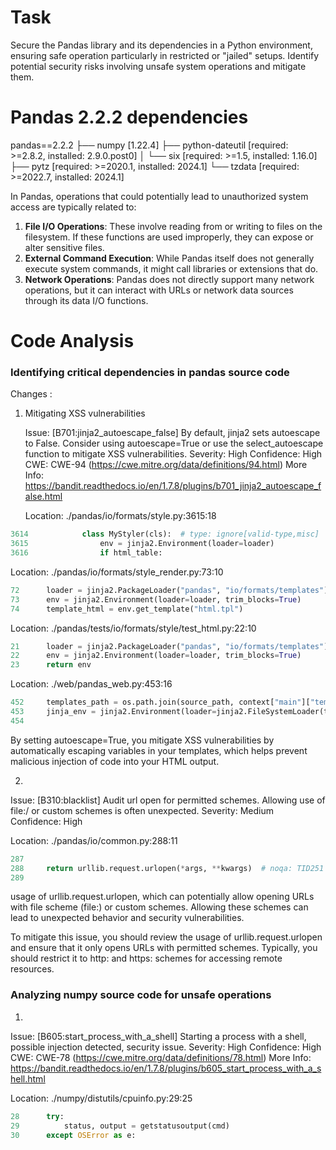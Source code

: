 # Task

Secure the Pandas library and its dependencies in a Python environment,
ensuring safe operation particularly in restricted or "jailed" setups. Identify
potential security risks involving unsafe system operations and mitigate them.

# Pandas 2.2.2 dependencies

pandas==2.2.2
├── numpy [1.22.4]
├── python-dateutil [required: >=2.8.2, installed: 2.9.0.post0]
│   └── six [required: >=1.5, installed: 1.16.0]
├── pytz [required: >=2020.1, installed: 2024.1]
└── tzdata [required: >=2022.7, installed: 2024.1]


In Pandas, operations that could potentially lead to unauthorized system access are typically related to:

1. __File I/O Operations__: These involve reading from or writing to files on the filesystem. If these functions are used improperly, they can expose or alter sensitive files.
2. __External Command Execution__: While Pandas itself does not generally execute system commands, it might call libraries or extensions that do.
3. __Network Operations__: Pandas does not directly support many network operations, but it can interact with URLs or network data sources through its data I/O functions.

# Code Analysis 

### Identifying critical dependencies in pandas source code

Changes : 

1. Mitigating XSS vulnerabilities

    Issue: [B701:jinja2_autoescape_false] By default, jinja2 sets autoescape to False. Consider using autoescape=True or use the select_autoescape function to mitigate XSS vulnerabilities.
    Severity: High   Confidence: High
    CWE: CWE-94 (https://cwe.mitre.org/data/definitions/94.html)
    More Info: https://bandit.readthedocs.io/en/1.7.8/plugins/b701_jinja2_autoescape_false.html

    Location: ./pandas/io/formats/style.py:3615:18

```python
3614	        class MyStyler(cls):  # type: ignore[valid-type,misc]
3615	            env = jinja2.Environment(loader=loader)
3616	            if html_table:
```

Location: ./pandas/io/formats/style_render.py:73:10

```python
72	    loader = jinja2.PackageLoader("pandas", "io/formats/templates")
73	    env = jinja2.Environment(loader=loader, trim_blocks=True)
74	    template_html = env.get_template("html.tpl")
```

Location: ./pandas/tests/io/formats/style/test_html.py:22:10

```python
21	    loader = jinja2.PackageLoader("pandas", "io/formats/templates")
22	    env = jinja2.Environment(loader=loader, trim_blocks=True)
23	    return env
```

Location: ./web/pandas_web.py:453:16
    
```python
452	    templates_path = os.path.join(source_path, context["main"]["templates_path"])
453	    jinja_env = jinja2.Environment(loader=jinja2.FileSystemLoader(templates_path))
454
```


By setting autoescape=True, you mitigate XSS vulnerabilities by automatically escaping variables in your templates, which helps prevent malicious injection of code into your HTML output.

2. 

Issue: [B310:blacklist] Audit url open for permitted schemes. Allowing use of file:/ or custom schemes is often unexpected.
   Severity: Medium   Confidence: High

   Location: ./pandas/io/common.py:288:11
```python
287	
288	    return urllib.request.urlopen(*args, **kwargs)  # noqa: TID251
289	
```


usage of urllib.request.urlopen, which can potentially allow opening URLs with file scheme (file:) or custom schemes. Allowing these schemes can lead to unexpected behavior and security vulnerabilities.

To mitigate this issue, you should review the usage of urllib.request.urlopen and ensure that it only opens URLs with permitted schemes. Typically, you should restrict it to http: and https: schemes for accessing remote resources.


### Analyzing numpy source code for unsafe operations

1. 


Issue: [B605:start_process_with_a_shell] Starting a process with a shell, possible injection detected, security issue.
   Severity: High   Confidence: High
   CWE: CWE-78 (https://cwe.mitre.org/data/definitions/78.html)
   More Info: https://bandit.readthedocs.io/en/1.7.8/plugins/b605_start_process_with_a_shell.html

Location: ./numpy/distutils/cpuinfo.py:29:25
```python
28	    try:
29	        status, output = getstatusoutput(cmd)
30	    except OSError as e:
```




